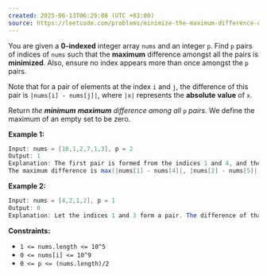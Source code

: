```yaml
---
created: 2025-06-13T06:29:08 (UTC +03:00)
source: https://leetcode.com/problems/minimize-the-maximum-difference-of-pairs/description/?envType=daily-question&envId=2025-06-13
---
```

You are given a **0-indexed** integer array `nums` and an integer `p`. Find `p` pairs of indices of `nums` such that the **maximum** difference amongst all the pairs is **minimized**. Also, ensure no index appears more than once amongst the `p` pairs.

Note that for a pair of elements at the index `i` and `j`, the difference of this pair is `|nums[i] - nums[j]|`, where `|x|` represents the **absolute** **value** of `x`.

Return _the **minimum** **maximum** difference among all_ `p` _pairs._ We define the maximum of an empty set to be zero.


**Example 1:**

``` Java
Input: nums = [10,1,2,7,1,3], p = 2
Output: 1
Explanation: The first pair is formed from the indices 1 and 4, and the second pair is formed from the indices 2 and 5. 
The maximum difference is max(|nums[1] - nums[4]|, |nums[2] - nums[5]|) = max(0, 1) = 1. Therefore, we return 1.
```


**Example 2:**

``` Java
Input: nums = [4,2,1,2], p = 1
Output: 0
Explanation: Let the indices 1 and 3 form a pair. The difference of that pair is |2 - 2| = 0, which is the minimum we can attain.
```


**Constraints:**

-   `1 <= nums.length <= 10^5`
-   `0 <= nums[i] <= 10^9`
-   `0 <= p <= (nums.length)/2`
